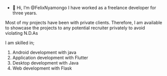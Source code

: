 - 👋 Hi, I’m @FelixNyamongo
I have worked as a freelance developer for three years.

Most of my projects have been with private clients. Therefore, I am available to showcase the projects to any potential recruiter privately to avoid violating N.D.As

I am skilled in;
1. Android development with java
2. Application development with Flutter
3. Desktop development with Java
4. Web development with Flask
